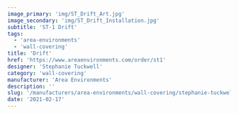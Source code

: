 ```yaml
---
image_primary: 'img/ST_Drift_Art.jpg'
image_secondary: 'img/ST_Drift_Installation.jpg'
subtitle: 'ST-1 Drift'
tags:
  - 'area-environments'
  - 'wall-covering'
title: 'Drift'
href: 'https://www.areaenvironments.com/order/st1'
designer: 'Stephanie Tuckwell'
category: 'wall-covering'
manufacturer: 'Area Environments'
description: ''
slug: '/manufacturers/area-environments/wall-covering/stephanie-tuckwell-drift'
date: '2021-02-17'
---
```

